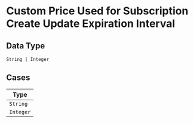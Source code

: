 
# Custom Price Used for Subscription Create Update Expiration Interval

## Data Type

`String | Integer`

## Cases

| Type |
|  --- |
| `String` |
| `Integer` |

